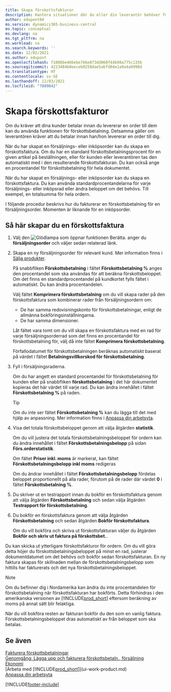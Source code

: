 ```yaml
---
title: Skapa förskottsfakturor
description: Hantera situationer där du eller din leverantör behöver förskottsbetalning. Använd standardprocentandelarna för varje försäljnings- eller inköpsrad eller ändra beloppet om det behövs.
author: edupont04
ms.service: dynamics365-business-central
ms.topic: conceptual
ms.devlang: na
ms.tgt_pltfrm: na
ms.workload: na
ms.search.keywords: ''
ms.date: 12/02/2021
ms.author: edupont
ms.openlocfilehash: f1000be46bebe766e8f3dd060f44b98a775c1356
ms.sourcegitcommit: 4223484b0eeceb0258dae5abfd04e1a9a4a0990d
ms.translationtype: HT
ms.contentlocale: sv-SE
ms.lasthandoff: 12/03/2021
ms.locfileid: "7889842"
---
```

# <a name="create-prepayment-invoices"></a>Skapa förskottsfakturor

Om du kräver att dina kunder betalar innan du levererar en order till dem kan du använda funktionen för förskottsbetalning. Detsamma gäller om leverantören kräver att du betalar innan han/hon levererar en order till dig.  

När du har skapat en försäljnings- eller inköpsorder kan du skapa en förskottsfaktura. Om du har en standard förskottsbetalningsprocent för en given artikel på beställningen, eller för kunden eller leverantören tas den automatiskt med i den resulterande förskottsfakturan. Du kan också ange en procentandel för förskottsbetalning för hela dokumentet.

När du har skapat en försäljnings- eller inköpsorder kan du skapa en förskottsfaktura. Du kan använda standardprocentandelarna för varje försäljnings- eller inköpsrad eller ändra beloppet om det behövs. Till exempel, en totalsumma för hela ordern.  

I följande procedur beskrivs hur du fakturerar en förskottsbetalning för en försäljningsorder. Momenten är liknande för en inköpsorder.  

## <a name="to-create-a-prepayment-invoice"></a>Så här skapar du en förskottsfaktura

1. Välj den ![Glödlampa som öppnar funktionen Berätta.](media/ui-search/search_small.png "Berätta för mig vad du vill göra") anger du **försäljningsorder** och väljer sedan relaterad länk.  
2. Skapa en ny försäljningsorder för relevant kund. Mer information finns i [Sälja produkter](sales-how-sell-products.md).  

    På snabbfliken **Förskottsbetalning** i fältet **Förskottsbetalning %** anges den procentandel som ska användas för att beräkna förskottsbeloppet. Om det finns en standardprocentandel på kundkortet fylls fältet i automatiskt. Du kan ändra procentandelen. <!--This percentage is applied to lines where the item on that line does not already specify a prepayment percentage. The prepayment percentage is only copied from the header to lines that do not copy the default prepayment percentage from the item.-->  

    Välj fältet **Komprimera förskottsbetalning** om du vill skapa rader på den förskottsfaktura som kombinerar rader från försäljningsordern om:  

    - De har samma redovisningskonto för förskottsbetalningar, enligt de allmänna bokföringsinställningarna.  
    - De har samma dimensioner.  

    Låt fältet vara tomt om du vill skapa en förskottsfaktura med en rad för varje försäljningsorderrad som det finns en procentandel för förskottsbetalning för, välj då inte fältet **Komprimera förskottsbetalning**.  

    Förfallodatumet för förskottsbetalningen beräknas automatiskt baserat på värdet i fältet **Betalningsvillkorskod för förskottsbetalning**.

3. Fyll i försäljningsraderna.  

    Om du har angett en standard procentandel för förskottsbetalning för kunden eller på snabbfliken **förskottsbetalning** i det här dokumentet kopieras det här värdet till varje rad. Du kan ändra innehållet i fältet **Förskottsbetalning %** på raden.  

    > [!TIP]
    > Om du inte ser fältet **Förskottsbetalning %** kan du lägga till det med hjälp av anpassning.  Mer information finns i [Anpassa din arbetsyta](ui-personalization-user.md).

4. Visa det totala förskottsbeloppet genom att välja åtgärden **statistik**.

    Om du vill justera det totala förskottsbetalningsbeloppet för ordern kan du ändra innehållet i fältet **Förskottsbetalningsbelopp** på sidan **Förs.orderstatistik**.  

    Om fältet **Priser inkl. moms** är markerat, kan fältet **Förskottsbetalningsbelopp inkl moms** redigeras  

    Om du ändrar innehållet i fältet **Förskottsbetalningsbelopp** fördelas beloppet proportionellt på alla rader, förutom på de rader där värdet **0** i fältet **Förskottsbetalning %**.  

5. Du skriver ut en testrapport innan du bokför en förskottsfaktura genom att välja åtgärden **Förskottsbetalning** och sedan välja åtgärden **Testrapport för förskottsbetalning**.  
6. Du bokför en förskottsfaktura genom att välja åtgärden **Förskottsbetalning** och sedan åtgärden **Bokför förskottsfaktura**.  

    Om du vill bokföra och skriva ut förskottsfakturan väljer du åtgärden **Bokför och skriv ut faktura på förskottsbet.**.  

Du kan skicka ut ytterligare förskottsfakturor för ordern. Om du vill göra detta höjer du förskottsbetalningsbeloppet på minst en rad, justerar dokumentdatumet om det behövs och bokför sedan förskottsfakturan. En ny faktura skapas för skillnaden mellan de förskottsbetalningsbelopp som hittills har fakturerats och det nya förskottsbetalningsbeloppet.  

> [!NOTE]  
> Om du befinner dig i Nordamerika kan ändra du inte procentandelen för förskottsbetalning när förskottsfakturan har bokförts. Detta förhindras i den amerikanska versionen av [!INCLUDE[prod_short](includes/prod_short.md)] eftersom beräkning av moms på annat sätt blir felaktiga.  

 När du vill bokföra resten av fakturan bokför du den som en vanlig faktura. Förskottsbetalningsbeloppet dras automatiskt av från beloppet som ska betalas.  

## <a name="see-also"></a>Se även

[Fakturera förskottsbetalningar](finance-invoice-prepayments.md)  
[Genomgång: Lägga upp och fakturera förskottsbetaln., försäljning](walkthrough-setting-up-and-invoicing-sales-prepayments.md)  
[Ekonomi](finance.md)  
[Arbeta med [!INCLUDE[prod_short](includes/prod_short.md)]](ui-work-product.md)  
[Anpassa din arbetsyta](ui-personalization-user.md)  


[!INCLUDE[footer-include](includes/footer-banner.md)]
